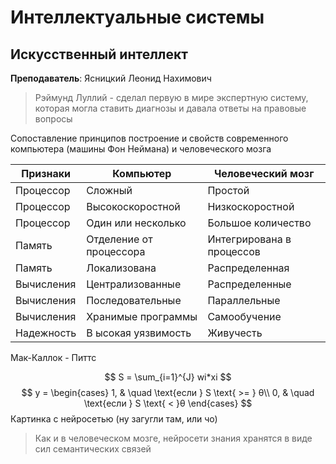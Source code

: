 # Интеллектуальные системы
## Искусственный интеллект
**Преподаватель**: Ясницкий Леонид Нахимович<br>
>Рэймунд Луллий - сделал первую в мире экспертную систему, которая могла ставить диагнозы и давала ответы на правовые вопросы<br>

Сопоставление принципов построение и свойств современного компьютера (машины Фон Неймана) и человеческого мозга<br>

|Признаки|Компьютер|Человеческий мозг|
|-|-|-|
|Процессор|Сложный|Простой|
|Процессор|Высокоскоростной|Низкоскоростной|
|Процессор|Один или несколько|Большое количество|
|Память|Отделение от процессора|Интегрирована в процессов|
|Память|Локализована|Распределенная|
|Вычисления|Централизованные|Распределенные|
|Вычисления|Последовательные|Параллельные|
|Вычисления|Хранимые программы|Самообучение|
|Надежность|В ысокая уязвимость|Живучесть|
Мак-Каллок - Питтс

$$ S = \sum_{i=1}^{J} wi*xi  $$
$$  y =
  \begin{cases}
    1,       & \quad \text{если } S \text{ >= } θ\\
    0,  & \quad \text{если } S \text{ < }θ
  \end{cases}
$$
Картинка с нейросетью (ну загугли там, или чо)<br>
>Как и в человеческом мозге, нейросети знания хранятся в виде сил семантических связей